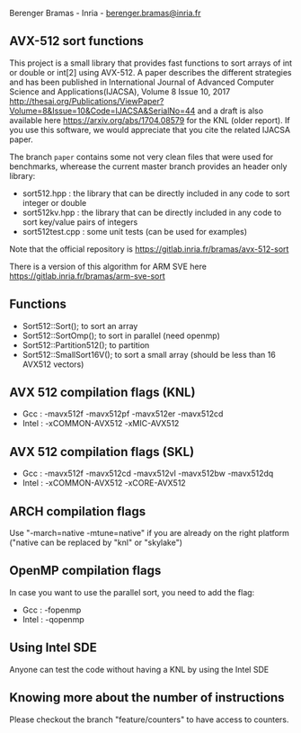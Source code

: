 Berenger Bramas - Inria - berenger.bramas@inria.fr

## AVX-512 sort functions

This project is a small library that provides fast functions to sort arrays of int or double or int[2] using AVX-512.
A paper describes the different strategies and has been published in International Journal of Advanced Computer Science and Applications(IJACSA), Volume 8 Issue 10, 2017
http://thesai.org/Publications/ViewPaper?Volume=8&Issue=10&Code=IJACSA&SerialNo=44
and a draft is also available here https://arxiv.org/abs/1704.08579 for the KNL (older report).
If you use this software, we would appreciate that you cite the related IJACSA paper.


The branch `paper` contains some not very clean files that were used for benchmarks,
wherease the current master branch provides an header only library:
- sort512.hpp : the library that can be directly included in any code to sort integer or double
- sort512kv.hpp : the library that can be directly included in any code to sort key/value pairs of integers
- sort512test.cpp : some unit tests (can be used for examples)

Note that the official repository is https://gitlab.inria.fr/bramas/avx-512-sort

There is a version of this algorithm for ARM SVE here https://gitlab.inria.fr/bramas/arm-sve-sort

##  Functions
- Sort512::Sort(); to sort an array
- Sort512::SortOmp(); to sort in parallel (need openmp)
- Sort512::Partition512(); to partition
- Sort512::SmallSort16V(); to sort a small array (should be less than 16 AVX512 vectors)


## AVX 512 compilation flags (KNL)
- Gcc : -mavx512f -mavx512pf -mavx512er -mavx512cd
- Intel : -xCOMMON-AVX512 -xMIC-AVX512

## AVX 512 compilation flags (SKL)
- Gcc : -mavx512f -mavx512cd -mavx512vl -mavx512bw -mavx512dq
- Intel : -xCOMMON-AVX512 -xCORE-AVX512

## ARCH compilation flags

Use "-march=native -mtune=native" if you are already on the right platform ("native can be replaced by "knl" or "skylake")

## OpenMP compilation flags
In case you want to use the parallel sort, you need to add the flag:
- Gcc :  -fopenmp
- Intel :  -qopenmp

## Using Intel SDE

Anyone can test the code without having a KNL by using the Intel SDE

## Knowing more about the number of instructions

Please checkout the branch "feature/counters" to have access to counters.
